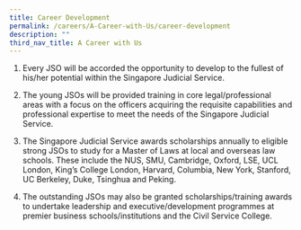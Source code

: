 ```yaml
---
title: Career Development
permalink: /careers/A-Career-with-Us/career-development
description: ""
third_nav_title: A Career with Us
---
```

1. Every JSO will be accorded the opportunity to develop to the fullest of his/her potential within the Singapore Judicial Service.

2. The young JSOs will be provided training in core legal/professional areas with a focus on the officers acquiring the requisite capabilities and professional expertise to meet the needs of the Singapore Judicial Service.

3. The Singapore Judicial Service awards scholarships annually to eligible strong JSOs to study for a Master of Laws at local and overseas law schools. These include the NUS, SMU, Cambridge, Oxford, LSE, UCL London, King’s College London, Harvard, Columbia, New York, Stanford, UC Berkeley, Duke, Tsinghua and Peking.

4. The outstanding JSOs may also be granted scholarships/training awards to undertake leadership and executive/development programmes at premier business schools/institutions and the Civil Service College.
